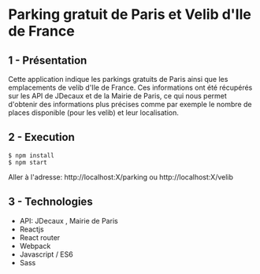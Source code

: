 # Parking gratuit de Paris et Velib d'Ile de France

## 1 - Présentation

Cette application indique les parkings gratuits de Paris ainsi que les emplacements de velib d'Ile de France.
Ces informations ont été récupérés sur les API de JDecaux et de la Mairie de Paris, ce qui nous permet d'obtenir des
informations plus précises comme par exemple le nombre de places disponible (pour les velib) et leur localisation.


## 2 - Execution

```
$ npm install
$ npm start
```
Aller à l'adresse: http://localhost:X/parking ou http://localhost:X/velib

## 3 - Technologies
- API: JDecaux , Mairie de Paris
- Reactjs
- React router
- Webpack
- Javascript / ES6
- Sass

